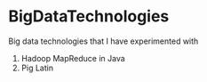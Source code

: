 # BigDataTechnologies
Big data technologies that I have experimented with
1) Hadoop MapReduce in Java
2) Pig Latin
